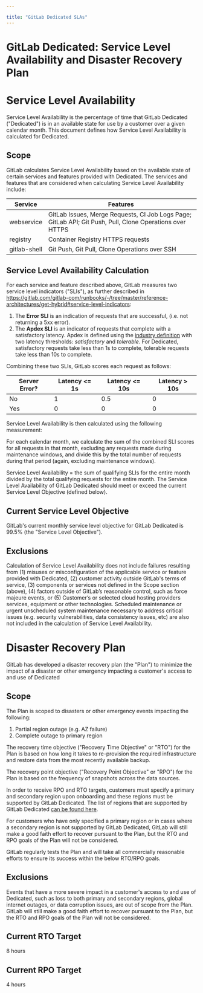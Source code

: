 ```yaml
---

title: "GitLab Dedicated SLAs"
---
```








# GitLab Dedicated: Service Level Availability and Disaster Recovery Plan 

# Service Level Availability
Service Level Availability is the percentage of time that GitLab Dedicated ("Dedicated") is in an available state for use by a customer over a given calendar month. This document defines how Service Level Availability is calculated for Dedicated.

## Scope
GitLab calculates Service Level Availability based on the available state of certain services and features provided with Dedicated. The services and features that are considered when calculating Service Level Availability include:

| Service | Features |
| ------ | ------ |
| webservice | GitLab Issues, Merge Requests, CI Job Logs Page; GitLab API; Git Push, Pull, Clone Operations over HTTPS |
| registry | Container Registry HTTPS requests |
| gitlab-shell | Git Push, Git Pull, Clone Operations over SSH|

## Service Level Availability Calculation
For each service and feature described above, GitLab measures two service level indicators ("SLIs"), as further described in https://gitlab.com/gitlab-com/runbooks/-/tree/master/reference-architectures/get-hybrid#service-level-indicators:
1. The **Error SLI** is an indication of requests that are successful, (i.e. not returning a 5xx error).
1. The **Apdex SLI** is an indicator of requests that complete with a satisfactory latency. Apdex is defined using the [industry definition](https://en.wikipedia.org/wiki/Apdex) with two latency thresholds: _satisfactory_ and _tolerable_. For Dedicated, satisfactory requests take less than 1s to complete, tolerable requests take less than 10s to complete.

Combining these two SLIs, GitLab scores each request as follows:

| Server Error? | Latency <= 1s | Latency <= 10s | Latency > 10s | 
| --- | --- | ------ | ------ |
| No | 1 | 0.5 | 0 |
| Yes | 0 | 0 | 0 |

Service Level Availability is then calculated using the following measurement:

For each calendar month, we calculate the sum of the combined SLI scores for all requests in that month, excluding any requests made during maintenance windows, and divide this by the total number of requests during that period (again, excluding maintenance windows).

Service Level Availability = the sum of qualifying SLIs for the entire month divided by the total qualifying requests for the entire month. The Service Level Availability of GitLab Dedicated should meet or exceed the current Service Level Objective (defined below).

## Current Service Level Objective
GitLab's current monthly service level objective for GitLab Dedicated is 99.5% (the "Service Level Objective").

## Exclusions
Calculation of Service Level Availability does not include failures resulting from (1) misuses or misconfiguration of the applicable service or feature provided with Dedicated, (2) customer activity outside GitLab's terms of service, (3) components or services not defined in the Scope section (above), (4) factors outside of GitLab’s reasonable control, such as force majeure events, or (5) Customer’s or selected cloud hosting providers services, equipment or other technologies. Scheduled maintenance or urgent unscheduled system maintenance necessary to address critical issues (e.g. security vulnerabilities, data consistency issues, etc) are also not included in the calculation of Service Level Availability.

# Disaster Recovery Plan

GitLab has developed a disaster recovery plan (the "Plan") to minimize the impact of a disaster or other emergency impacting a customer's access to and use of Dedicated

## Scope
The Plan is scoped to disasters or other emergency events impacting the following:
1. Partial region outage (e.g. AZ failure)
2. Complete outage to primary region

The recovery time objective ("Recovery Time Objective" or "RTO") for the Plan is based on how long it takes to re-provision the required infrastructure and restore data from the most recently available backup. 

The recovery point objective ("Recovery Point Objective" or "RPO") for the Plan is based on the frequency of snapshots across the data sources.

In order to receive RPO and RTO targets, customers must specify a primary and secondary region upon onboarding and these regions must be supported by GitLab Dedicated. The list of regions that are supported by GitLab Dedicated [can be found here](https://docs.gitlab.com/ee/subscriptions/gitlab_dedicated/#available-aws-regions).

For customers who have only specified a primary region or in cases where a secondary region is not supported by GitLab Dedicated, GitLab will still make a good faith effort to recover pursuant to the Plan, but the RTO and RPO goals of the Plan will not be considered.

GitLab regularly tests the Plan and will take all commercially reasonable efforts to ensure its success within the below RTO/RPO goals.

## Exclusions

Events that have a more severe impact in a customer's access to and use of Dedicated, such as loss to both primary and secondary regions, global internet outages, or data corruption issues, are out of scope from the Plan. GitLab will still make a good faith effort to recover pursuant to the Plan, but the RTO and RPO goals of the Plan will not be considered.

## Current RTO Target
8 hours

## Current RPO Target
4 hours
